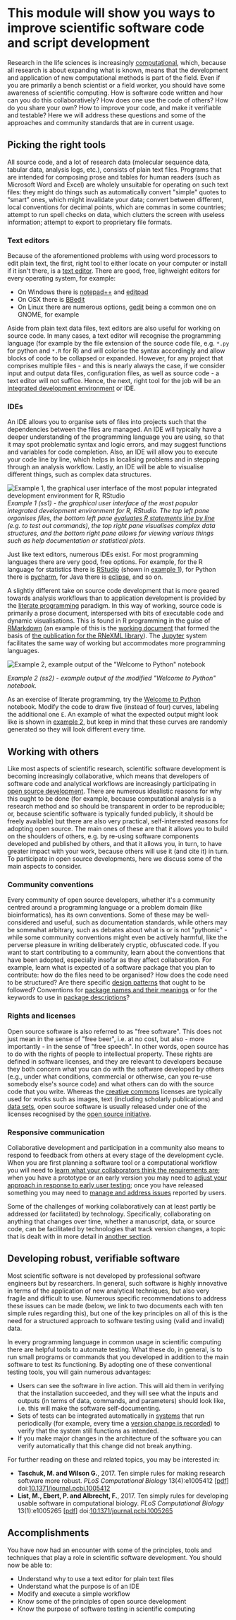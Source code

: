 This module will show you ways to improve scientific software code and script development
=========================================================================================
Research in the life sciences is increasingly [computational](https://doi.org/10.1371/journal.pbio.2002050), which, 
because all research is about expanding what is known, means that the development and application of new 
computational methods is part of the field. Even if you are primarily a bench scientist or a field worker, you should 
have some awareness of scientific computing. How is software code written and how can you do this collaboratively? 
How does one use the code of others? How do you share your own? How to improve your code, and make it verifiable and 
testable? Here we will address these questions and some of the approaches and community standards that are in current 
usage.

Picking the right tools
-----------------------
All source code, and a lot of research data (molecular sequence data, tabular data, analysis logs, etc.), consists of 
plain text files. Programs that are intended for composing prose and tables for human readers (such as Microsoft 
Word and Excel) are wholely unsuitable for operating on such text files: they might do things such as automatically 
convert "simple" quotes to “smart” ones, which might invalidate your data; convert between different, local 
conventions for decimal points, which are commas in some countries; attempt to run spell checks on data, which 
clutters the screen with useless information; attempt to export to proprietary file formats. 

### Text editors
Because of the aforementioned problems with using word processors to edit plain text, the first, right tool to
either locate on your computer or install if it isn't there, is a [text editor](https://en.wikipedia.org/wiki/Text_editor).
There are good, free, lighweight editors for every operating system, for example:

- On Windows there is [notepad++](https://notepad-plus-plus.org/) and [editpad](https://www.editpadlite.com/)
- On OSX there is [BBedit](https://www.barebones.com/products/bbedit/)
- On Linux there are numerous options, [gedit](http://www.gedit.org/) being a common one on GNOME, for example

Aside from plain text data files, text editors are also useful for working on source code. In many cases, a text editor
will recognise the programming language (for example by the file extension of the source code file, e.g. `*.py` for
python and `*.R` for R) and will colorise the syntax accordingly and allow blocks of code to be collapsed or expanded.
However, for any project that comprises multiple files - and this is nearly always the case, if we consider input and
output data files, configuration files, as well as source code - a text editor will not suffice. Hence, the next, right
tool for the job will be an [integrated development environment](https://en.wikipedia.org/wiki/Integrated_development_environment)
or IDE.

### IDEs
An IDE allows you to organise sets of files into projects such that the dependencies between the files are managed. An
IDE will typically have a deeper understanding of the programming language you are using, so that it may spot problematic
syntax and logic errors, and may suggest functions and variables for code completion. Also, an IDE will allow you to execute
your code line by line, which helps in localising problems and in stepping through an analysis workflow. Lastly, an IDE
will be able to visualise different things, such as complex data structures.

<a name="ss1"></a>
![Example 1, the graphical user interface of the most popular integrated development environment for R, RStudio](SS1.png)
_Example 1 (ss1) - the graphical user interface of the most popular integrated development environment for R, RStudio. The
top left pane organises files, the bottom left pane [evaluates R statements line by line](https://en.wikipedia.org/wiki/Read%E2%80%93eval%E2%80%93print_loop)
 (e.g. to test out commands), the top right pane visualises complex data structures, and the bottom right pane allows for
viewing various things such as help documentation or statistical plots._

Just like text editors, numerous IDEs exist. For most programming languages there are very good, free options. For example,
for the R language for statistics there is [RStudio](https://www.rstudio.com) (shown in [example 1](#ss1)), for Python 
there is [pycharm](https://www.jetbrains.com/pycharm/), for Java there is [eclipse](https://www.eclipse.org/), and so on.

A slightly different take on source code development that is more geared towards analysis workflows than to application
development is provided by the [literate programming](https://en.wikipedia.org/wiki/Literate_programming) paradigm. In this
way of working, source code is primarily a prose document, interspersed with bits of executable code and dynamic 
visualisations. This is found in R programming in the guise of [RMarkdown](http://rmarkdown.rstudio.com/) (an example of
this is the [working document](https://github.com/ropensci/RNeXML/blob/master/manuscripts/manuscript.Rmd) that formed the
basis of [the publication for the RNeXML library](http://doi.org/10.1111/2041-210X.12469)). The [Jupyter](http://jupyter.org/) 
system facilitates the same way of working but accommodates more programming languages.

<a name="ss2"></a>
![Example 2, example output of the "Welcome to Python" notebook](SS2.png)

_Example 2 (ss2) - example output of the modified "Welcome to Python" notebook._

As an exercise of literate programming, try the [Welcome to Python](https://try.jupyter.org/) notebook. Modify the code to draw
five (instead of four) curves, labeling the additional one `E`. An example of what the expected output might look like is 
shown in [example 2](#ss2), but keep in mind that these curves are randomly generated so they will look different every time.

Working with others
-------------------
Like most aspects of scientific research, scientific software development is becoming increasingly collaborative, which means
that developers of software code and analytical workflows are increasingly participating in [open source development](https://en.wikipedia.org/wiki/Open-source_software_development).
There are numerous idealistic reasons for why this ought to be done (for example, because computational analysis is a
research method and so should be transparent in order to be reproducible; or, because scientific software is typically 
funded publicly, it should be freely available) but there are also very practical, self-interested reasons for adopting 
open source. The main ones of these are that it allows you to build on the shoulders of others, e.g. by re-using software
components developed and published by others, and that it allows you, in turn, to have greater impact with your work, 
because others will use it (and cite it) in turn. To participate in open source developments, here we discuss some of the 
main aspects to consider.

### Community conventions
Every community of open source developers, whether it's a community centred around a programming language or a problem 
domain (like bioinformatics), has its own conventions. Some of these may be well-considered and useful, such as documentation 
standards, while others may be somewhat arbitrary, such as debates about what is or is not "pythonic" - while some community 
conventions might even be actively harmful, like the perverse pleasure in writing deliberately cryptic, obfuscated code. If 
you want to start contributing to a community, learn about the conventions that have been adopted, especially insofar as they 
affect collaboration. For example, learn what is expected of a software package that you plan to contribute: how do the files 
need to be organised? How does the code need to be structured? Are there specific 
[design patterns](https://en.wikipedia.org/wiki/Software_design_pattern) that ought to be followed? Conventions for 
[package names and their meanings](https://pause.perl.org/pause/query?ACTION=pause_namingmodules) or for the keywords
to use in [package descriptions](https://cran.r-project.org/doc/contrib/Leisch-CreatingPackages.pdf)?

### Rights and licenses
Open source software is also referred to as "free software". This does not just mean in the sense of "free beer", i.e. at no 
cost, but also - more importantly - in the sense of "free speech". In other words, open source has to do with the rights of 
people to intellectual property. These rights are defined in software licenses, and they are relevant to developers because 
they both concern what you can do with the software developed by others (e.g., under what conditions, commercial or otherwise, 
can you re-use somebody else's source code) and what others can do with the source code that you write. Whereas the 
[creative commons](https://creativecommons.org/) licenses are typically used for works such as images, text (including scholarly 
publications) and [data sets](DATA_SHARING#licensing-attribution-and-openness-in-data-repositories), open source software is 
usually released under one of the licenses recognised by the [open source initiative](https://opensource.org/).

### Responsive communication
Collaborative development and participation in a community also means to respond to feedback from others at every stage of the 
development cycle. When you are first planning a software tool or a computational workflow you will need to 
[learn what your collaborators think the requirements are](https://en.wikipedia.org/wiki/Requirements_elicitation);
when you have a prototype or an early version you may need to 
[adjust your approach in response to early user testing](https://en.wikipedia.org/wiki/Agile_software_development); once
you have released something you may need to [manage and address issues](https://en.wikipedia.org/wiki/Issue_tracking_system) 
reported by users.

Some of the challenges of working collaboratively can at least partly be addressed (or facilitated) by technology. Specifically,
collaborating on anything that changes over time, whether a manuscript, data, or source code, can be facilitated by technologies
that track version changes, a topic that is dealt with in more detail in [another section](../VERSIONING).

Developing robust, verifiable software
--------------------------------------
Most scientific software is not developed by professional software engineers but by researchers. In general, such software
is highly innovative in terms of the application of new analytical techniques, but also very fragile and difficult to use.
Numerous specific recommendations to address these issues can be made (below, we link to two documents each with ten simple 
rules regarding this), but one of the key principles on all of this is the need for a structured approach to software testing
using (valid and invalid) data. 

In every programming language in common usage in scientific computing there are helpful tools to automate testing. What these
do, in general, is to run small programs or commands that you developed in addition to the main software to test its functioning.
By adopting one of these conventional testing tools, you will gain numerous advantages:

- Users can see the software in live action. This will aid them in verifying that the installation succeeded, and they will
  see what the inputs and outputs (in terms of data, commands, and parameters) should look like, i.e. this will make the
  software self-documenting.
- Sets of tests can be integrated automatically in [systems](https://en.wikipedia.org/wiki/Continuous_integration) that run 
  periodically (for example, every time a [version change is recorded](../VERSIONING)) to verify that the system still functions 
  as intended.
- If you make major changes in the architecture of the software you can verify automatically that this change did not break
  anything.

For further reading on these and related topics, you may be interested in:

- **Taschuk, M. and Wilson G.**, 2017. Ten simple rules for making research software more robust.
  _PLoS Computational Biology_ 13(4):e1005412 [[pdf](Ten_simple_rules_for_making_research_software_more_robust.pdf)]
  doi:[10.1371/journal.pcbi.1005412](https://doi.org/10.1371/journal.pcbi.1005412)
- **List, M., Ebert, P. and Albrecht, F.**, 2017. Ten simply rules for developing usable software in computational biology.
  _PLoS Computational Biology_ 13(1):e1005265 [[pdf](Ten_simple_rules_for_developing_usable_software_in_computational_biology.pdf)]
  doi:[10.1371/journal.pcbi.1005265](https://doi.org/10.1371/journal.pcbi.1005265)

Accomplishments
---------------
You have now had an encounter with some of the principles, tools and techniques that play a role in scientific software
development. You should now be able to:
- Understand why to use a text editor for plain text files
- Understand what the purpose is of an IDE
- Modify and execute a simple workflow
- Know some of the principles of open source development
- Know the purpose of software testing in scientific computing
